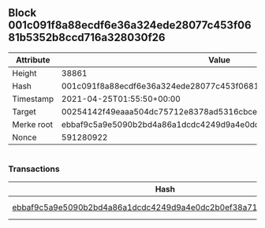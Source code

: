 ## Block 001c091f8a88ecdf6e36a324ede28077c453f0681b5352b8ccd716a328030f26

Attribute | Value
--- | ---
Height | 38861
Hash | 001c091f8a88ecdf6e36a324ede28077c453f0681b5352b8ccd716a328030f26
Timestamp | 2021-04-25T01:55:50+00:00
Target | 00254142f49eaaa504dc75712e8378ad5316cbcead634704b3734b6271167cc4
Merke root | ebbaf9c5a9e5090b2bd4a86a1dcdc4249d9a4e0dc2b0ef38a71ace0c031fad25
Nonce | 591280922

```

```

### Transactions

Hash | Amount
--- | ---
[ebbaf9c5a9e5090b2bd4a86a1dcdc4249d9a4e0dc2b0ef38a71ace0c031fad25](ebbaf9c5a9e5090b2bd4a86a1dcdc4249d9a4e0dc2b0ef38a71ace0c031fad25.md) | 10.00000000 SKEPTI 
